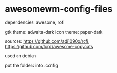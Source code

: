 # awesomewm-config-files

dependencies: awesome, rofi

gtk theme: adwaita-dark
icon theme: paper-dark

sources: https://github.com/adi1090x/rofi, https://github.com/lcpz/awesome-copycats

used on debian

put the folders into .config
